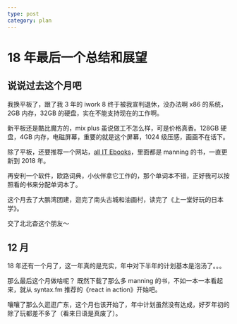 ```yaml
---
type: post
category: plan
---
```


# 18 年最后一个总结和展望

## 说说过去这个月吧

我换平板了，跟了我 3 年的 iwork 8 终于被我宣判退休，没办法啊 x86 的系统，2GB 内存，32GB 的硬盘，实在不能支持现在的工作啊。

新平板还是酷比魔方的，mix plus 虽说做工不怎么样，可是价格真香。128GB 硬盘，4GB 内存，电磁屏幕，重要的就是这个屏幕，1024 级压感，画画不在话下。

除了平板，还要推荐一个网站，[all IT Ebooks](http://allitebooks.com/)，里面都是 manning 的书，一直更新到 2018 年。

再安利一个软件，欧路词典，小伙伴拿它工作的，那个单词本不错，正好我可以按照看的书来分配单词本了。

这个月去了大鹏湾团建，逛完了南头古城和油画村，读完了《上一堂好玩的日本学》。

交了北北杳这个朋友～

## 12 月

18 年还有一个月了，这一年真的是充实，年中对下半年的计划基本是泡汤了。。。

那么最后这个月做啥呢？ 既然下载了那么多 manning 的书，不如一本一本看起来，就从 syntax.fm 推荐的《react in action》开始吧。

嚷嚷了那么久逛逛广东，这个月也该开始了，年中计划虽然没有达成，好歹年初的除了玩都差不多了（看来日语是真废了）。
